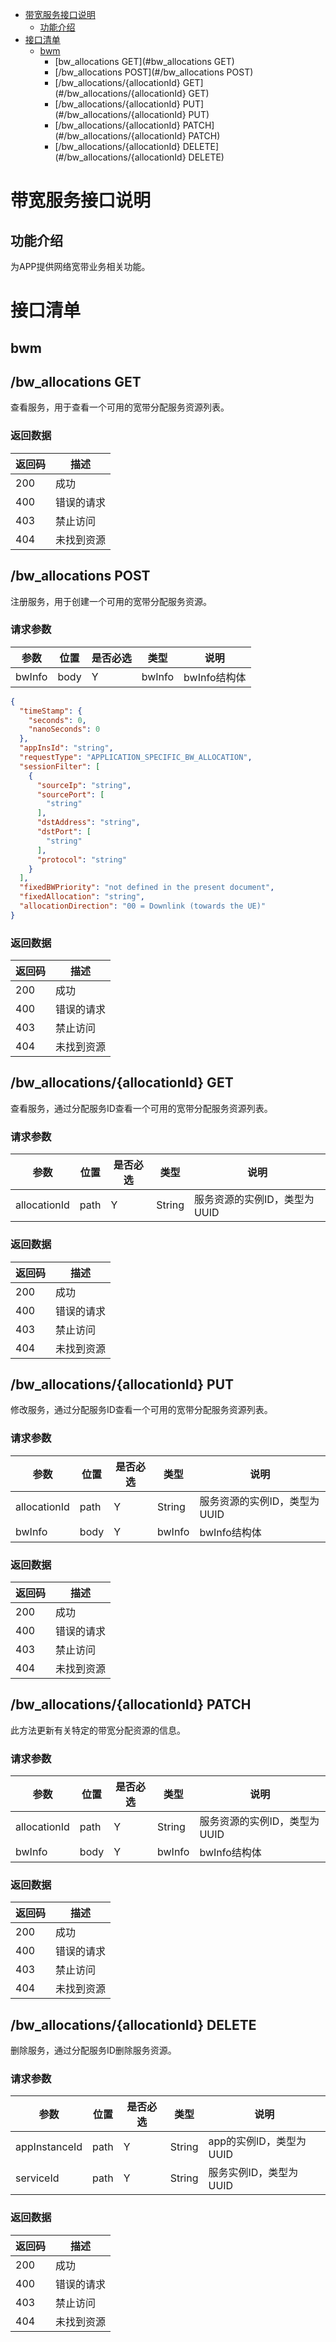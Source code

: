 *   [带宽服务接口说明](#带宽服务接口说明)
    *   [功能介绍](#功能介绍)
*   [接口清单](#接口清单)
    *   [bwm](#bwm)
        *   [bw_allocations GET](#bw_allocations GET)
        *   [/bw_allocations POST](#/bw_allocations POST)
        *   [/bw_allocations/{allocationId} GET](#/bw_allocations/{allocationId} GET)
        *   [/bw_allocations/{allocationId} PUT](#/bw_allocations/{allocationId} PUT)
        *   [/bw_allocations/{allocationId} PATCH](#/bw_allocations/{allocationId} PATCH)
        *   [/bw_allocations/{allocationId} DELETE](#/bw_allocations/{allocationId} DELETE)
   

# 带宽服务接口说明
## 功能介绍

为APP提供网络宽带业务相关功能。

# 接口清单
## bwm
## /bw_allocations GET
查看服务，用于查看一个可用的宽带分配服务资源列表。

### 返回数据
|返回码 |描述|
|-----|-----|
|200 | 成功 |
|400 | 错误的请求 |
|403 | 禁止访问 |
|404 | 未找到资源 |


## /bw_allocations POST
注册服务，用于创建一个可用的宽带分配服务资源。
### 请求参数

|参数 |位置 | 是否必选 | 类型 | 说明 |
|-----|-----|----|------|-----|
|bwInfo | body |Y| bwInfo | bwInfo结构体 |

```json
{
  "timeStamp": {
    "seconds": 0,
    "nanoSeconds": 0
  },
  "appInsId": "string",
  "requestType": "APPLICATION_SPECIFIC_BW_ALLOCATION",
  "sessionFilter": [
    {
      "sourceIp": "string",
      "sourcePort": [
        "string"
      ],
      "dstAddress": "string",
      "dstPort": [
        "string"
      ],
      "protocol": "string"
    }
  ],
  "fixedBWPriority": "not defined in the present document",
  "fixedAllocation": "string",
  "allocationDirection": "00 = Downlink (towards the UE)"
}

```

### 返回数据
|返回码 |描述|
|-----|-----|
|200 | 成功 |
|400 | 错误的请求 |
|403 | 禁止访问 |
|404 | 未找到资源 |

## /bw_allocations/{allocationId} GET
查看服务，通过分配服务ID查看一个可用的宽带分配服务资源列表。
### 请求参数
|参数 |位置 | 是否必选 | 类型 | 说明 |
|-----|-----|----|------|-----|
|allocationId | path |Y| String | 服务资源的实例ID，类型为UUID |
### 返回数据
|返回码 |描述|
|-----|-----|
|200 | 成功 |
|400 | 错误的请求 |
|403 | 禁止访问 |
|404 | 未找到资源 |

## /bw_allocations/{allocationId} PUT
修改服务，通过分配服务ID查看一个可用的宽带分配服务资源列表。
### 请求参数
|参数 |位置 | 是否必选 | 类型 | 说明 |
|-----|-----|----|------|-----|
|allocationId | path |Y| String | 服务资源的实例ID，类型为UUID |
|bwInfo | body |Y| bwInfo | bwInfo结构体 |

### 返回数据
|返回码 |描述|
|-----|-----|
|200 | 成功 |
|400 | 错误的请求 |
|403 | 禁止访问 |
|404 | 未找到资源 |

## /bw_allocations/{allocationId} PATCH
此方法更新有关特定的带宽分配资源的信息。
### 请求参数
|参数 |位置 | 是否必选 | 类型 | 说明 |
|-----|-----|----|------|-----|
|allocationId | path |Y| String | 服务资源的实例ID，类型为UUID |
|bwInfo | body |Y| bwInfo | bwInfo结构体 |
### 返回数据
|返回码 |描述|
|-----|-----|
|200 | 成功 |
|400 | 错误的请求 |
|403 | 禁止访问 |
|404 | 未找到资源 |

## /bw_allocations/{allocationId} DELETE
删除服务，通过分配服务ID删除服务资源。
### 请求参数
|参数 |位置 | 是否必选 | 类型 | 说明 |
|-----|-----|----|------|-----|
|appInstanceId | path |Y| String | app的实例ID，类型为UUID |
|serviceId | path |Y| String | 服务实例ID，类型为UUID |
### 返回数据
|返回码 |描述|
|-----|-----|
|200 | 成功 |
|400 | 错误的请求 |
|403 | 禁止访问 |
|404 | 未找到资源 |
